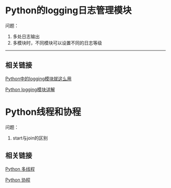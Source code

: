 # Python的logging日志管理模块

问题：
1. 多处日志输出
2. 多模块时，不同模块可以设置不同的日志等级



****
## 相关链接

[Python中的logging模块就这么用](http://blog.csdn.net/liuchunming033/article/details/39080457)

[Python logging模块详解](http://blog.csdn.net/zyz511919766/article/details/25136485/)


# Python线程和协程
问题：
1. start与join的区别


## 相关链接
[Python 多线程](http://blog.csdn.net/f777x0/article/details/51452838)

[Python 协程](http://www.jianshu.com/p/b5e347b3a17c)
